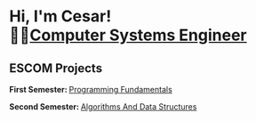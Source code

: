 <h1>Hi, I'm Cesar! <br/>👨‍💻<a href="https://github.com/hernandezr-jcesar">Computer Systems Engineer</a></h1>

<h2> ESCOM  Projects</h2>

<b> First Semester: </b>        [Programming Fundamentals](https://github.com/hernandezr-jcesar/Programming-Fundamentals) 

<b> Second Semester: </b>       [Algorithms And Data Structures](https://github.com/hernandezr-jcesar/Algorithms-And-Data-Structures)







